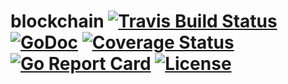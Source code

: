 # blockchain [![Travis Build Status](https://api.travis-ci.com/gmcabrita/blockchain.svg)](https://travis-ci.com/gmcabrita/blockchain) [![GoDoc](https://godoc.org/github.com/gmcabrita/blockchain?status.svg)](https://godoc.org/github.com/gmcabrita/blockchain) [![Coverage Status](https://coveralls.io/repos/github/gmcabrita/blockchain/badge.svg)](https://coveralls.io/github/gmcabrita/blockchain) [![Go Report Card](https://goreportcard.com/badge/gmcabrita/blockchain)](https://goreportcard.com/report/gmcabrita/blockchain) [![License](https://img.shields.io/github/license/gmcabrita/blockchain.svg)](https://github.com/gmcabrita/blockchain/blob/master/LICENSE)
